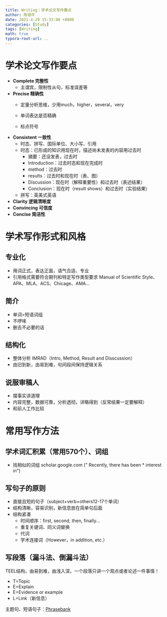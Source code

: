 ```yaml
---
title: Writing｜学术论文写作要点
author: 陈钱牛
date: 2021-4-29 15:33:00 +0800
categories: [Study]
tags: [Writing]
math: true
typora-root-url: ..
---
```


# 学术论文写作要点

- **Complete 完整性**
  - 主谓宾，限制性从句，标准误差等
- **Precise 精确性**
  - 定量分析思维，少用much，higher，several，very
  - 单词表达是否精确

  - 标点符号
- **Consistent 一致性**
  - 时态、拼写、国际单位、大小写、引用
  - 时态：已形成的知识用现在时，描述尚未发表的内容用过去时
    - 摘要：还没发表，过去时
    - Introduction：过去时态和现在完成时
    - method：过去时
    - results：过去时和现在时（表、图）
    - Discussion：现在时（解释重要性）和过去时（表述结果）
    - Conclusion：现在时（result shows）和过去时（实验结果）
  - 拼写：英美式英语
- **Clarity 逻辑清晰度**
- **Convincing 可信度**
- **Concise 简洁性**

# 学术写作形式和风格

## 专业化

- 用词正式，表达正面，语气合适、专业
- 引用格式需要符合期刊和特定写作类型要求 Manual of Scientific Style、APA、MLA、ACS、Chicage、AMA...

## 简介

- 单词>短语词组
- 不啰嗦
- 删去不必要的话

## 结构化

- 整体分析 IMRAD（Intro, Method, Result and Disscussion）
- 由旧到新，由易到难，句间段间保持逻辑关系

## 说服审稿人

- 摆事实讲道理
- 内容完整，数据可靠，分析透彻，详略得到（反常结果一定要解释）
- 和前人工作比较

# 常用写作方法

## 学术词汇积累（常用570个）、词组

- 找相似的词组 scholar.google.com (" Recently, there has been * interest in")

## 写句子的原则

- 直接且短的句子（subject+verb+others12-17个单词）
- 结构清晰，容易识别，新信息放在简单句后面
- 结构紧凑
  - 时间顺序：first, second, then, finally...
  - 重复关键词、同义词替换
  - 代词
  - 学术连接词（However，in addition, etc.）

## 写段落（漏斗法、倒漏斗法）

TEEL结构，由易到难，由浅入深，一个段落只讲一个观点或者论述一件事情！

- T=Topic
- E=Explain
- E=Evidence or example
- L=Link（新信息）

主题句、短语句子：[Phrasebank](https://www.phrasebank.manchester.ac.uk/)











